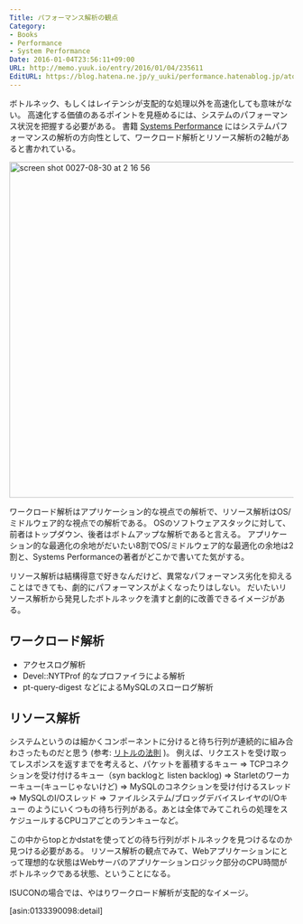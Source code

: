 ```yaml
---
Title: パフォーマンス解析の観点
Category:
- Books
- Performance
- System Performance
Date: 2016-01-04T23:56:11+09:00
URL: http://memo.yuuk.io/entry/2016/01/04/235611
EditURL: https://blog.hatena.ne.jp/y_uuki/performance.hatenablog.jp/atom/entry/6653586347151646284
---
```


ボトルネック、もしくはレイテンシが支配的な処理以外を高速化しても意味がない。
高速化する価値のあるポイントを見極めるには、システムのパフォーマンス状況を把握する必要がある。
書籍 [Systems Performance](http://www.amazon.co.jp/exec/obidos/ASIN/0133390098/yuuki0b2-22/) にはシステムパフォーマンスの解析の方向性として、ワークロード解析とリソース解析の2軸があると書かれている。

<img width="595" alt="screen shot 0027-08-30 at 2 16 56" src="https://cloud.githubusercontent.com/assets/473708/9563393/3fc2301c-4ebd-11e5-861d-4f9ee1f04219.png">

ワークロード解析はアプリケーション的な視点での解析で、リソース解析はOS/ミドルウェア的な視点での解析である。
OSのソフトウェアスタックに対して、前者はトップダウン、後者はボトムアップな解析であると言える。
アプリケーション的な最適化の余地がだいたい8割でOS/ミドルウェア的な最適化の余地は2割と、Systems Performanceの著者がどこかで書いてた気がする。

リソース解析は結構得意で好きなんだけど、異常なパフォーマンス劣化を抑えることはできても、劇的にパフォーマンスがよくなったりはしない。
だいたいリソース解析から発見したボトルネックを潰すと劇的に改善できるイメージがある。

## ワークロード解析

- アクセスログ解析
- Devel::NYTProf 的なプロファイラによる解析
- pt-query-digest などによるMySQLのスローログ解析

## リソース解析

システムというのは細かくコンポーネントに分けると待ち行列が連続的に組み合わさったものだと思う (参考: [リトルの法則]( https://ja.wikipedia.org/wiki/%E3%83%AA%E3%83%88%E3%83%AB%E3%81%AE%E6%B3%95%E5%89%87) )。
例えば、リクエストを受け取ってレスポンスを返すまでを考えると、パケットを蓄積するキュー => TCPコネクションを受け付けるキュー（syn backlogと listen backlog) =>  Starletのワーカーキュー(キューじゃないけど) => MySQLのコネクションを受け付けるスレッド => MySQLのI/Oスレッド =>  ファイルシステム/ブロッグデバイスレイヤのI/Oキュー のようにいくつもの待ち行列がある。あとは全体でみてこれらの処理をスケジュールするCPUコアごとのランキューなど。

この中からtopとかdstatを使ってどの待ち行列がボトルネックを見つけるなのか見つける必要がある。
リソース解析の観点でみて、Webアプリケーションにとって理想的な状態はWebサーバのアプリケーションロジック部分のCPU時間がボトルネックである状態、ということになる。

ISUCONの場合では、やはりワークロード解析が支配的なイメージ。

[asin:0133390098:detail]
